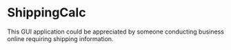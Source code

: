 # ShippingCalc
This GUI application could be appreciated by someone conducting business online requiring shipping information.

